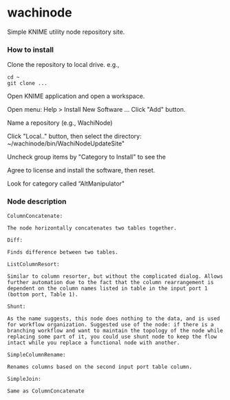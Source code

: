 # wachinode
Simple KNIME utility node repository site.

### How to install


Clone the repository to local drive. 
e.g., 
```
cd ~
git clone ...
```

Open KNIME application and open a workspace.

Open menu: Help > Install New Software ...
Click "Add" button.

Name a repository (e.g., WachiNode)

Click "Local.." button, then select the directory: ~/wachinode/bin/WachiNodeUpdateSite"

Uncheck group items by "Category to Install" to see the 

Agree to license and install the software, then reset.

Look for category called “AltManipulator"

### Node description
```
ColumnConcatenate:

The node horizontally concatenates two tables together.

Diff:

Finds difference between two tables.

ListColumnResort:

Similar to column resorter, but without the complicated dialog. Allows further automation due to the fact that the column rearrangement is dependent on the column names listed in table in the input port 1 (bottom port, Table 1).

Shunt:

As the name suggests, this node does nothing to the data, and is used for workflow organization. Suggested use of the node: if there is a branching workflow and want to maintain the topology of the node while replacing some part of it, you could use shunt node to keep the flow intact while you replace a functional node with another.

SimpleColumnRename:

Renames columns based on the second input port table column.

SimpleJoin:

Same as ColumnConcatenate
```


